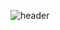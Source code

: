 ![header](https://capsule-render.vercel.app/api?type=soft&color=F35A91&height=200&section=header&text=Hello!%20I'm%20Seonga&fontColor=FFFFFF&fontSize=50&fontAlignY=40&theme=vue)

<!--
**2SEONGA/2SEONGA** is a ✨ _special_ ✨ repository because its `README.md` (this file) appears on your GitHub profile.

Here are some ideas to get you started:

- 🔭 I’m currently working on ...
- 🌱 I’m currently learning ...
- 👯 I’m looking to collaborate on ...
- 🤔 I’m looking for help with ...
- 💬 Ask me about ...
- 📫 How to reach me: ...
- 😄 Pronouns: ...
- ⚡ Fun fact: ...
-->
